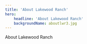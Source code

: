 ```yaml
---
title: 'About Lakewood Ranch'
hero:
    headline: 'About Lakewood Ranch'
    backgroundName: aboutlwr3.jpg
---
```


About Lakewood Ranch
